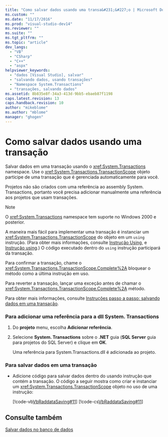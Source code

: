```yaml
---
title: "Como salvar dados usando uma transa&#231;&#227;o | Microsoft Docs"
ms.custom: ""
ms.date: "11/17/2016"
ms.prod: "visual-studio-dev14"
ms.reviewer: ""
ms.suite: ""
ms.tgt_pltfrm: ""
ms.topic: "article"
dev_langs: 
  - "VB"
  - "CSharp"
  - "C++"
  - "aspx"
helpviewer_keywords: 
  - "dados [Visual Studio], salvar"
  - "salvando dados, usando transações"
  - "Namespace System.Transactions"
  - "transações, salvando dados"
ms.assetid: 8b835e8f-34a3-413d-9bb5-ebaeb87f1198
caps.latest.revision: 13
caps.handback.revision: 10
author: "mikeblome"
ms.author: "mblome"
manager: "ghogen"
---
```

# Como salvar dados usando uma transa&#231;&#227;o
Salvar dados em uma transação usando o <xref:System.Transactions> namespace. Use o <xref:System.Transactions.TransactionScope> objeto participe de uma transação que é gerenciada automaticamente para você.  
  
 Projetos não são criados com uma referência ao assembly System. Transactions, portanto você precisa adicionar manualmente uma referência aos projetos que usam transações.  
  
> [!NOTE]
>  O <xref:System.Transactions> namespace tem suporte no Windows 2000 e posterior.  
  
 A maneira mais fácil para implementar uma transação é instanciar um <xref:System.Transactions.TransactionScope> do objeto em um `using` instrução. \(Para obter mais informações, consulte [Instrução Using](/dotnet/visual-basic/language-reference/statements/using-statement), e [Instrução using](/dotnet/csharp/language-reference/keywords/using-statement).\) O código executado dentro do `using` instrução participará da transação.  
  
 Para confirmar a transação, chame o <xref:System.Transactions.TransactionScope.Complete%2A> bloquear o método como a última instrução em uso.  
  
 Para reverter a transação, lançar uma exceção antes de chamar o <xref:System.Transactions.TransactionScope.Complete%2A> método.  
  
 Para obter mais informações, consulte [Instruções passo a passo: salvando dados em uma transação](../data-tools/save-data-in-a-transaction.md).  
  
### Para adicionar uma referência para a dll System. Transactions  
  
1.  Do **projeto** menu, escolha **Adicionar referência**.  
  
2.  Selecione **System. Transactions** sobre o **.NET** guia \(**SQL Server** guia para projetos do SQL Server\) e clique em **OK**.  
  
     Uma referência para System.Transactions.dll é adicionada ao projeto.  
  
### Para salvar dados em uma transação  
  
-   Adicione código para salvar dados dentro do usando instrução que contém a transação. O código a seguir mostra como criar e instanciar um <xref:System.Transactions.TransactionScope> objeto no uso de uma instrução:  
  
     [!code-vb[VbRaddataSaving#11](../data-tools/codesnippet/VisualBasic/save-data-by-using-a-transaction_1.vb)]
     [!code-cs[VbRaddataSaving#11](../data-tools/codesnippet/CSharp/save-data-by-using-a-transaction_1.cs)]  
  
## Consulte também  
 [Salvar dados no banco de dados](../data-tools/save-data-back-to-the-database.md)